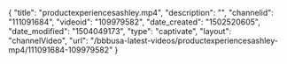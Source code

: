 {
    "title": "productexperiencesashley.mp4",
    "description": "",
    "channelid": "111091684",
    "videoid": "109979582",
    "date_created": "1502520605",
    "date_modified": "1504049173",
    "type": "captivate",
    "layout": "channelVideo",
    "url": "\/bbbusa-latest-videos\/productexperiencesashley-mp4\/111091684-109979582"
}